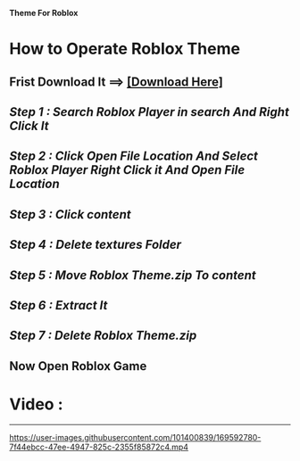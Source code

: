 **Theme For Roblox**
# How to Operate Roblox Theme
**Frist Download It ==>**
[[Download Here]](https://github.com/AhmedSupDev/Roblox-Theme/files/8743367/RobloxTheme.zip)
---------------
*Step 1 : Search Roblox Player in search And Right Click It*
---------------
*Step 2 : Click Open File Location And Select Roblox Player Right Click it And Open File Location*
---------------
*Step 3 : Click content*
---------------
*Step 4 : Delete textures Folder*
---------------
*Step 5 : Move Roblox Theme.zip To content*
---------------
*Step 6 : Extract It*
---------------
*Step 7 : Delete Roblox Theme.zip*
---------------
**Now Open Roblox Game**
---------------
# Video :
---------------




https://user-images.githubusercontent.com/101400839/169592780-7f44ebcc-47ee-4947-825c-2355f85872c4.mp4

